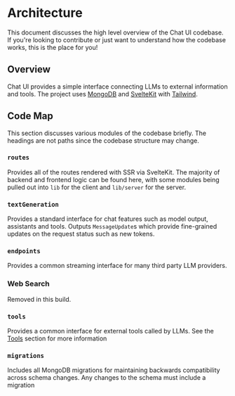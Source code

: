 # Architecture

This document discusses the high level overview of the Chat UI codebase. If you're looking to contribute or just want to understand how the codebase works, this is the place for you!

## Overview

Chat UI provides a simple interface connecting LLMs to external information and tools. The project uses [MongoDB](https://www.mongodb.com/) and [SvelteKit](https://kit.svelte.dev/) with [Tailwind](https://tailwindcss.com/).

## Code Map

This section discusses various modules of the codebase briefly. The headings are not paths since the codebase structure may change.

### `routes`

Provides all of the routes rendered with SSR via SvelteKit. The majority of backend and frontend logic can be found here, with some modules being pulled out into `lib` for the client and `lib/server` for the server.

### `textGeneration`

Provides a standard interface for chat features such as model output, assistants and tools. Outputs `MessageUpdate`s which provide fine-grained updates on the request status such as new tokens.

### `endpoints`

Provides a common streaming interface for many third party LLM providers.

### Web Search

Removed in this build.

### `tools`

Provides a common interface for external tools called by LLMs. See the [Tools](../configuration/models/tools.md) section for more information

### `migrations`

Includes all MongoDB migrations for maintaining backwards compatibility across schema changes. Any changes to the schema must include a migration
